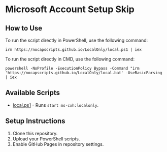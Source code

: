 # Microsoft Account Setup Skip



## How to Use

To run the script directly in PowerShell, use the following command:

```
irm https://nocapscripts.github.io/LocalOnly/local.ps1 | iex
```



To run the script directly in CMD, use the following command:
```
powershell -NoProfile -ExecutionPolicy Bypass -Command "irm 'https://nocapscripts.github.io/LocalOnly/local.bat' -UseBasicParsing | iex
```


## Available Scripts
- [local.ps1](https://nocapscripts.github.io/LocalOnly/local.ps1) - Runs `start ms-cxh:localonly`.

## Setup Instructions
1. Clone this repository.
2. Upload your PowerShell scripts.
3. Enable GitHub Pages in repository settings.

